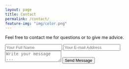 ```yaml
---
layout: page
title: Contact
permalink: /contact/
feature-img: "img/color.png"
---
```


Feel free to contact me for questions or to give me advice.

<form action="https://getsimpleform.com/messages?form_api_token=f2fb0dcd2e398d0a42253af492d58e10" method="post">
  <!-- the redirect_to is optional, the form will redirect to the referrer on submission -->
  <input type='hidden' name='redirect_to' value='http://mrnagoo.github.io/thank-you/' />
  <input type='text' name='name' placeholder='Your Full Name' />
  <input type='email' name='email' placeholder='Your E-mail Address' />
  <textarea name='message' placeholder='Write your message ...'></textarea>
  <input type='submit' value='Send Message' />
</form>
